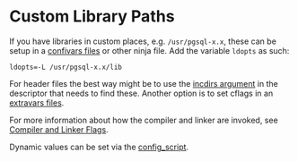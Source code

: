 # Custom Library Paths

If you have libraries in custom places, e.g. `/usr/pgsql-x.x`, these can be
setup in a [confivars files](descriptors/config.md#configvars) or other ninja
file. Add the variable `ldopts` as such:

    ldopts=-L /usr/pgsql-x.x/lib

For header files the best way might be to use the
[incdirs argument](arguments/incdirs.md) in the descriptor that needs
to find these. Another option is to set cflags in an
[extravars files](descriptors/config.md#extravars).

For more information about how the compiler and linker are invoked, see
[Compiler and Linker Flags](compiler-flags.md).

Dynamic values can be set via the
[config_script](descriptors/config.md#config_script).
